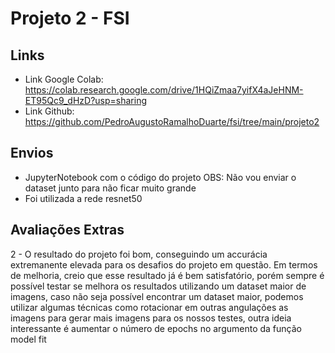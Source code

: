 # Projeto 2 - FSI

## Links

- Link Google Colab: https://colab.research.google.com/drive/1HQiZmaa7yifX4aJeHNM-ET95Qc9_dHzD?usp=sharing
- Link Github: https://github.com/PedroAugustoRamalhoDuarte/fsi/tree/main/projeto2

## Envios

- JupyterNotebook com o código do projeto OBS: Não vou enviar o dataset junto para não ficar muito grande
- Foi utilizada a rede resnet50

## Avaliações Extras

2 - O resultado do projeto foi bom, conseguindo um accurácia extremanente elevada para os desafios do projeto em
questão. Em termos de melhoria, creio que esse resultado já é bem satisfatório, porém sempre é possível testar se
melhora os resultados utilizando um dataset maior de imagens, caso não seja possível encontrar um dataset maior, podemos
utilizar algumas técnicas como rotacionar em outras angulações as imagens para gerar mais imagens para os nossos testes,
outra ideia interessante é aumentar o número de epochs no argumento da função model fit